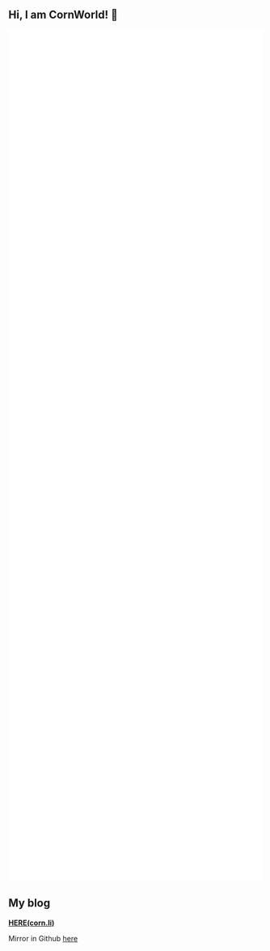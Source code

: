 ## Hi, I am CornWorld! 👏
<!--<img src="https://github-readme-stats.vercel.app/api?username=CornWorld&theme=radical&show_icons=true" alt="CornWorld's GitHub stats" height="200px" />
<img src="https://github-readme-stats.vercel.app/api/top-langs/?username=CornWorld&&layout=compact&theme=radical" alt="CornWorld's Top Langs" height="200px" />

-->

<p align="center"><img src="/github-metrics.svg" alt="Metrics" width="700"></p>

## My blog
**[HERE(corn.li)](https://corn.li)**


Mirror in Github [here](https://github.com/CornWorld/CornWorld/blob/master/blog.md)
